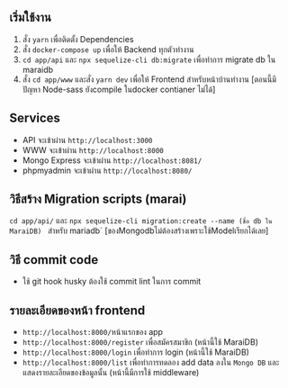 ## เริ่มใช้งาน

1) สั่ง `yarn` เพื่อติดตั้ง Dependencies
2) สั่ง `docker-compose up` เพื่อให้ Backend ทุกตัวทำงาน
3) `cd app/api` และ `npx sequelize-cli db:migrate` เพื่อทำการ migrate db ใน maraidb 
3) สั่ง `cd app/www` และสั่ง `yarn dev` เพื่อให้ Frontend สำหรับหน้าบ้านทำงาน [ตอนนี้มีปัญหา Node-sass ยังcompile ในdocker contianer ไม่ได้]

## Services

- API จะเข้าผ่าน `http://localhost:3000`
- WWW จะเข้าผ่าน `http://localhost:8000`
- Mongo Express จะเข้าผ่าน `http://localhost:8081/`
- phpmyadmin จะเข้าผ่าน `http://localhost:8080/`


## วิธีสร้าง Migration scripts (marai)
`cd app/api/` และ
`npx sequelize-cli migration:create --name (ชื่อ db ใน MaraiDB) ` สำหรับ mariadb`
[ของMongodbไม่ต้องสร้างเพราะใช้Modelเรียกได้เลย]

## วิธี commit code 
- ใช้ git hook husky ต้องใช้ commit lint ในการ commit

## รายละเอียดของหน้า frontend
- `http://localhost:8000/`หน้าแรกของ app
- `http://localhost:8000/register` เพื่อสมัครสมาขิก (หน้านี้ใช้ MaraiDB)
- `http://localhost:8000/login` เพื่อทำการ login  (หน้านี้ใช้ MaraiDB)
- `http://localhost:8000/list` เพื่อทำการทดลอง add data ลงใน `Mongo DB` และแสดงรายละเอียดของข้อมูลนั้น (หน้านี้มีการใช้ middleware)